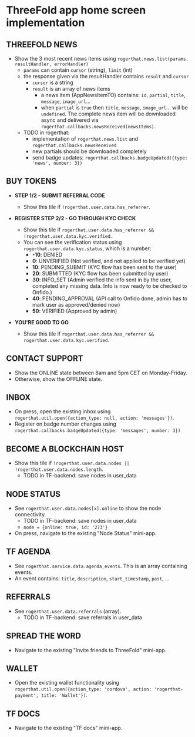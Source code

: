 # ThreeFold app home screen implementation

## THREEFOLD NEWS

- Show the 3 most recent news items using `rogerthat.news.list(params, resultHandler, errorHandler)`
  - `params` can contain `cursor` (string), `limit` (int)
  - the response given via the resultHandler contains `result` and `cursor`
    - `cursor` is a string
    - `result` is an array of news items
      - a news item (AppNewsItemTO) contains: `id`, `partial`, `title`, `message`, `image_url`...
      - when `partial` is `true` then `title`, `message`, `image_url`... will be `undefined`.  The complete news item will be downloaded async and delivered via `rogerthat.callbacks.newsReceived(newsItems)`.
  - TODO in rogerthat:
    - implementation of `rogerthat.news.list` and `rogerthat.callbacks.newsReceived`
    - new partials should be downloaded completely
    - send badge updates: `rogerthat.callbacks.badgeUpdated({type: 'news', number: 3})`

## BUY TOKENS

- **STEP 1/2 - SUBMIT REFERRAL CODE**
  - Show this tile if `!rogerthat.user.data.has_referrer`.


- **REGISTER STEP 2/2 - GO THROUGH KYC CHECK**
  - Show this tile if `rogerthat.user.data.has_referrer && !rogerthat.user.data.kyc.verified`.
  - You can see the verification status using `rogerthat.user.data.kyc.status`, which is a number:
    - **-10**: DENIED
    - **0**: UNVERIFIED (Not verified, and not applied to be verified yet)
    - **10**: PENDING_SUBMIT (KYC flow has been sent to the user)
    - **20**: SUBMITTED (KYC flow has been submitted by user)
    - **30**: INFO_SET (Admin verified the info sent in by the user, completed any missing data. Info is now ready to be checked to Onfido.)
    - **40**: PENDING_APPROVAL (API call to Onfido done, admin has to mark user as approved/denied now)
    - **50**: VERIFIED (Approved by admin)


- **YOU'RE GOOD TO GO**
  - Show this tile if `rogerthat.user.data.has_referrer && rogerthat.user.data.kyc.verified`.


## CONTACT SUPPORT

- Show the ONLINE state between 8am and 5pm CET on Monday-Friday.
- Otherwise, show the OFFLINE state.

## INBOX

- On press, open the existing inbox using `rogerthat.util.open({action_type: null, action: 'messages'})`.
- Register on badge number changes using `rogerthat.callbacks.badgeUpdated({type: 'messages', number: 3})`

## BECOME A BLOCKCHAIN HOST

- Show this tile if `!rogerthat.user.data.nodes || !rogerthat.user.data.nodes.length`.
  - TODO in TF-backend: save nodes in user_data

## NODE STATUS

- See `rogerthat.user.data.nodes[x].online` to show the node connectivity.
  - TODO in TF-backend: save nodes in user_data
  - `node = {online: true, id: '273'}`
- On press, navigate to the existing "Node Status" mini-app.

## TF AGENDA

- See `rogerthat.service.data.agenda_events`. This is an array containing events.
- An event contains: `title`, `description`, `start_timestamp`, `past`, ...

## REFERRALS

- See `rogerthat.user.data.referrals` (array).
  - TODO in TF-backend: save referrals in user_data

## SPREAD THE WORD

- Navigate to the existing "Invite friends to ThreeFold" mini-app.

## WALLET

- Open the existing wallet functionality using `rogerthat.util.open({action_type: 'cordova', action: 'rogerthat-payment', title: 'Wallet'})`.

## TF DOCS

- Navigate to the existing "TF docs" mini-app.
